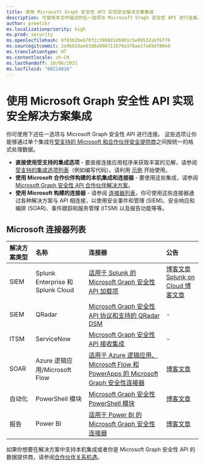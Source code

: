 ```yaml
---
title: 使用 Microsoft Graph 安全性 API 实现安全解决方案集成
description: 可使用本文中描述的任一选项与 Microsoft Graph 安全性 API 进行连接。 这些选项让你能够通过单个集成在受支持的 Microsoft 和合作伙伴安全提供商之间按统一的格式处理数据。
author: preetikr
ms.localizationpriority: high
ms.prod: security
ms.openlocfilehash: 8f8362be670f2c3988d1db901c5e09532a5f6f76
ms.sourcegitcommit: 2a9b82dae63d8a998711679a379ae1fa89df80e0
ms.translationtype: HT
ms.contentlocale: zh-CN
ms.lasthandoff: 10/06/2021
ms.locfileid: "60214816"
---
```

# <a name="security-solution-integrations-using-the-microsoft-graph-security-api"></a>使用 Microsoft Graph 安全性 API 实现安全解决方案集成

你可使用下述任一选项与 Microsoft Graph 安全性 API 进行连接。 这些选项让你能够通过单个集成在[受支持的 Microsoft 和合作伙伴安全提供商](/graph/api/resources/security-api-overview#alerts)之间按统一的格式处理数据。

- **直接使用受支持的集成选项** - 要直接连接应用程序来获取丰富的见解，请参阅 [受支持的集成选项列表](./security-concept-overview.md#why-use-the-microsoft-graph-security-api)（例如编写代码）。请利用 [示例](https://aka.ms/graphsecurityapicode) 开始使用。
- **使用 Microsoft 合作伙伴构建的本机集成和连接器** - 要使用这些集成，请参阅 [Microsoft Graph 安全性 API 合作伙伴解决方案](https://aka.ms/graphsecuritypartnerships)。  
- **使用 Microsoft 构建的连接器** - 请参阅 [连接器列表](#list-of-connectors-from-microsoft)，你可使用这些连接器通过各种解决方案与 API 相连接，以使用安全事件和管理 (SIEM)、安全响应和编排 (SOAR)、事件跟踪和服务管理 (ITSM) 以及报告功能等等。  

## <a name="list-of-connectors-from-microsoft"></a>Microsoft 连接器列表

| 解决方案类型 | 名称 | 连接器 | 公告 |
|:-----|:--------|:--------|:----------|
| SIEM |Splunk Enterprise 和 Splunk Cloud|[适用于 Splunk 的 Microsoft Graph 安全性 API 加载项](https://aka.ms/graphsecuritysplunkaddon) | [博客文章](https://aka.ms/graphsecuritysplunkaddonblogpost)<br>[Splunk on Cloud 博客文章](https://aka.ms/graphsecuritysplunkcloudblogpost)|
| SIEM |QRadar|[Microsoft Graph 安全性 API 协议和支持的 QRadar DSM](https://www.ibm.com/support/knowledgecenter/SS42VS_DSM/com.ibm.dsm.doc/c_logsource_Microsoft_Graph_Security_protocol.html)| - |
| ITSM |ServiceNow|[Microsoft Graph 安全性 API 接收集成](https://docs.servicenow.com/bundle/orlando-security-management/page/product/secops-integration-sir/secops-integration-ms-graph/concept/ms-graph-about.html)| - |
| SOAR | Azure 逻辑应用/Microsoft Flow | [适用于 Azure 逻辑应用、Microsoft Flow 和 PowerApps 的 Microsoft Graph 安全性连接器](/azure/connectors/connectors-integrate-security-operations-create-api-microsoft-graph-security) | [博客文章](https://aka.ms/graphsecurityconnectorsblogpost) |
| 自动化 | PowerShell 模块 | [Microsoft Graph 安全性 PowerShell 模块](https://aka.ms/graphsecuritypowershellmodule) | [博客文章](https://aka.ms/graphsecuritypowershellmodulepost) |
| 报告 | Power BI | [适用于 Power BI 的 Microsoft Graph 安全性连接器](/power-bi/connect-data/desktop-connect-graph-security) | [博客文章](https://aka.ms/graphsecuritypowerbiconnectorblogpost) |

如果你想要在解决方案中支持本机集成或者你是 Microsoft Graph 安全性 API 的数据提供商，请参阅[合作伙伴关系机遇](./security-partner-overview.md)。
